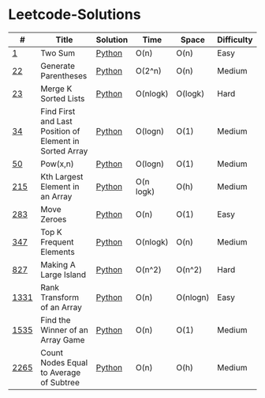 # Leetcode-Solutions

| #                                                                                                        | Title                                                   | Solution                                                                                                                  | Time      | Space    | Difficulty |
|----------------------------------------------------------------------------------------------------------|---------------------------------------------------------|---------------------------------------------------------------------------------------------------------------------------|-----------|----------|------------|
| [1](https://leetcode.com/problems/two-sum/description/)                                                  | Two Sum                                                 | [Python](https://github.com/brandon-charest/Leetcode-Solutions/blob/main/Python/TwoSum.py)                                | O(n)      | O(n)     | Easy       |
| [22](https://leetcode.com/problems/generate-parentheses/description/)                                    | Generate Parentheses                                    | [Python](https://github.com/brandon-charest/Leetcode-Solutions/blob/main/Python/GenerateParentheses.py)                   | O(2^n)    | O(n)     | Medium     |
| [23](https://leetcode.com/problems/merge-k-sorted-lists/)                                                | Merge K Sorted Lists                                    | [Python](https://github.com/brandon-charest/Leetcode-Solutions/blob/main/Python/MergeKSortedLists.py)                     | O(nlogk)  | O(logk)  | Hard       |
| [34](https://leetcode.com/problems/find-first-and-last-position-of-element-in-sorted-array/description/) | Find First and Last Position of Element in Sorted Array | [Python](https://github.com/brandon-charest/Leetcode-Solutions/blob/main/Python/FindFirstAndLastPositionInSortedArray.py) | O(logn)   | O(1)     | Medium     |
| [50](https://leetcode.com/problems/powx-n/description/)                                                  | Pow(x,n)                                                | [Python](https://github.com/brandon-charest/Leetcode-Solutions/blob/main/Python/Pow.py)                                   | O(logn)   | O(1)     | Medium     |
| [215](https://leetcode.com/problems/kth-largest-element-in-an-array/description/)                        | Kth Largest Element in an Array                         | [Python](https://github.com/brandon-charest/Leetcode-Solutions/blob/main/Python/KthLargestElementInArray.py)              | O(n logk) | O(h)     | Medium     |
| [283](https://leetcode.com/problems/move-zeroes/description/)                                            | Move Zeroes                                             | [Python](https://github.com/brandon-charest/Leetcode-Solutions/blob/main/Python/MoveZeroes.py)                            | O(n)      | O(1)     | Easy       |
| [347](https://leetcode.com/problems/top-k-frequent-elements/description/)                                | Top K Frequent Elements                                 | [Python](https://github.com/brandon-charest/Leetcode-Solutions/blob/main/Python/TopKFrequentElements.py)                  | O(nlogk)  | O(n)     | Medium     |
| [827](https://leetcode.com/problems/making-a-large-island/description/)                                  | Making A Large Island                                   | [Python](https://github.com/brandon-charest/Leetcode-Solutions/blob/main/Python/MarkingALargeIsland.py)                                                                                                                | O(n^2)    | O(n^2)   | Hard       |
| [1331](https://leetcode.com/problems/rank-transform-of-an-array/description/)                            | Rank Transform of an Array                              | [Python](https://github.com/brandon-charest/Leetcode-Solutions/blob/main/Python/RankTransformArray.py)                    | O(n)      | O(nlogn) | Easy       |
| [1535](https://leetcode.com/problems/find-the-winner-of-an-array-game/description/)                      | Find the Winner of an Array Game                        | [Python](https://github.com/brandon-charest/Leetcode-Solutions/blob/main/Python/WinnerOfArrayGame.py)                     | O(n)      | O(1)     | Medium     |
| [2265](https://leetcode.com/problems/count-nodes-equal-to-average-of-subtree/)                           | Count Nodes Equal to Average of Subtree                 | [Python](https://github.com/brandon-charest/Leetcode-Solutions/blob/main/Python/CountNodesEqualToAverage.py)              | O(n)      | O(h)     | Medium     |


